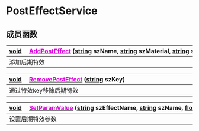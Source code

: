 # PostEffectService

## 成员函数

|<div style="width:700px">[void](/Api/DataType/Void.md) &emsp;[<font color="dd00dd">AddPostEffect</font>](/Api/Classes/Effect/PostEffectService_F/AddPostEffect.md) ([string](/Api/DataType/String.md) szName, [string](/Api/DataType/String.md) szMaterial, [string](/Api/DataType/String.md) szShader)</div>|
|:---|
|添加后期特效|

|<div style="width:700px">[void](/Api/DataType/Void.md) &emsp;[<font color="dd00dd">RemovePostEffect</font>](/Api/Classes/Effect/PostEffectService_F/RemovePostEffect.md) ([string](/Api/DataType/String.md) szKey)</div>|
|:---|
|通过特效key移除后期特效|

|<div style="width:700px">[void](/Api/DataType/Void.md) &emsp;[<font color="dd00dd">SetParamValue</font>](/Api/Classes/Effect/PostEffectService_F/SetParamValue.md) ([string](/Api/DataType/String.md) szEffectName, [string](/Api/DataType/String.md) szName, [float](/Api/DataType/Number.md) fValue)</div>|
|:---|
|设置后期特效参数|

